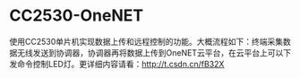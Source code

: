 # CC2530-OneNET
使用CC2530单片机实现数据上传和远程控制的功能。大概流程如下：终端采集数据无线发送到协调器，协调器再将数据上传到OneNET云平台，在云平台上可以下发命令控制LED灯。更详细内容请看：http://t.csdn.cn/fB32X
